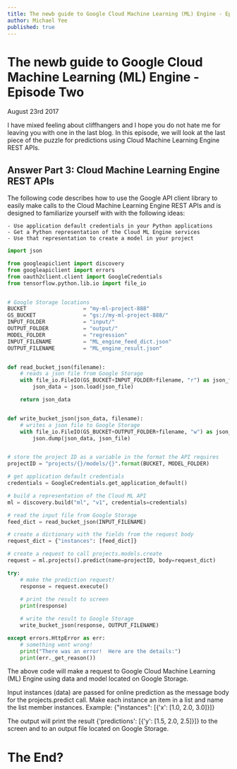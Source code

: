 ```yaml
---
title: The newb guide to Google Cloud Machine Learning (ML) Engine - Episode Two
author: Michael Yee
published: true
---
```


# The newb guide to Google Cloud Machine Learning (ML) Engine - Episode Two

August 23rd 2017

I have mixed feeling about cliffhangers and I hope you do not hate me for leaving you with one in the last blog.  In this episode, we will look at the last piece of the puzzle for predictions using Cloud Machine Learning Engine REST APIs.

## Answer Part 3:  Cloud Machine Learning Engine REST APIs

The following code describes how to use the Google API client library to easily make calls to the Cloud Machine Learning Engine REST APIs and is designed to familiarize yourself with with the following ideas:

    - Use application default credentials in your Python applications
    - Get a Python representation of the Cloud ML Engine services
    - Use that representation to create a model in your project

```python
import json

from googleapiclient import discovery
from googleapiclient import errors
from oauth2client.client import GoogleCredentials
from tensorflow.python.lib.io import file_io


# Google Storage locations
BUCKET                  = "my-ml-project-888"
GS_BUCKET               = "gs://my-ml-project-888/"
INPUT_FOLDER            = "input/"
OUTPUT_FOLDER           = "output/"
MODEL_FOLDER            = "regression"
INPUT_FILENAME          = "ML_engine_feed_dict.json"
OUTPUT_FILENAME         = "ML_engine_result.json"


def read_bucket_json(filename):
    # reads a json file from Google Storage
    with file_io.FileIO(GS_BUCKET+INPUT_FOLDER+filename, "r") as json_file:
        json_data = json.load(json_file)

    return json_data


def write_bucket_json(json_data, filename):
    # writes a json file to Google Storage
    with file_io.FileIO(GS_BUCKET+OUTPUT_FOLDER+filename, "w") as json_file:
        json.dump(json_data, json_file)


# store the project ID as a variable in the format the API requires
projectID = "projects/{}/models/{}".format(BUCKET, MODEL_FOLDER)

# get application default credentials
credentials = GoogleCredentials.get_application_default()

# build a representation of the Cloud ML API
ml = discovery.build("ml", "v1", credentials=credentials)

# read the input file from Google Storage
feed_dict = read_bucket_json(INPUT_FILENAME)

# create a dictionary with the fields from the request body
request_dict = {"instances": [feed_dict]}

# create a request to call projects.models.create
request = ml.projects().predict(name=projectID, body=request_dict)

try:
    # make the prediction request!
    response = request.execute()
    
    # print the result to screen
    print(response)

    # write the result to Google Storage
    write_bucket_json(response, OUTPUT_FILENAME)

except errors.HttpError as err:
    # something went wrong!
    print("There was an error!  Here are the details:")
    print(err._get_reason())

```

The above code will make a request to Google Cloud Machine Learning (ML) Engine using data and model located on Google Storage.  

Input instances (data) are passed for online prediction as the message body for the projects.predict call. Make each instance an item in a list and name the list member instances.  Example: {"instances": [{'x': [1.0, 2.0, 3.0]}]}

The output will print the result {'predictions': [{'y': [1.5, 2.0, 2.5]}]} to the screen and to an output file located on Google Storage.  

# The End?